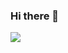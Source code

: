 ### Hi there 👋

<img src="https://img.shields.io/badge/Jest-323330?style=for-the-badge&logo=Jest&logoColor=white">
<img src="">
<img src="">
<img src="">
